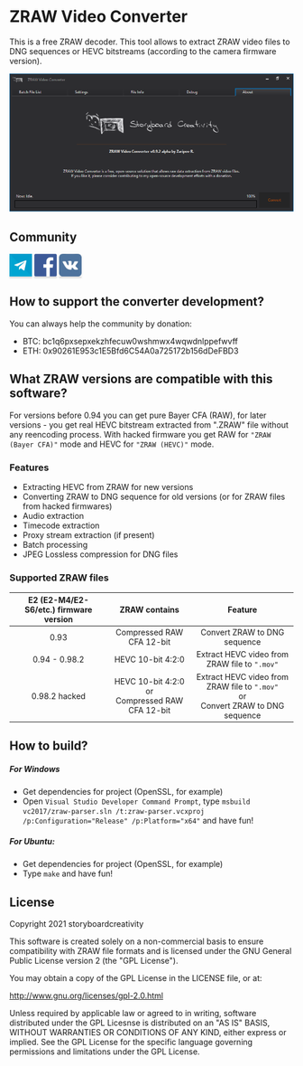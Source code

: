 # ZRAW Video Converter

This is a free ZRAW decoder. This tool allows to extract ZRAW video files to DNG sequences or HEVC bitstreams (according to the camera firmware version).

<img src="docs/window.png" alt="Program Screenshot">

## Community

<a href="https://t.me/zcam_rus" target="_blank"><img src="docs/soc_net_icons/telegram.png" alt="Buy Me A Coffee" style="height: 40px !important;width: 40px !important;box-shadow: 0px 3px 2px 0px rgba(190, 190, 190, 0.5) !important;-webkit-box-shadow: 0px 3px 2px 0px rgba(190, 190, 190, 0.5) !important;" ></a>
<a href="https://www.facebook.com/groups/storyboardcreativity" target="_blank"><img src="docs/soc_net_icons/facebook.png" alt="Buy Me A Coffee" style="height: 40px !important;width: 40px !important;box-shadow: 0px 3px 2px 0px rgba(190, 190, 190, 0.5) !important;-webkit-box-shadow: 0px 3px 2px 0px rgba(190, 190, 190, 0.5) !important;" ></a>
<a href="https://vk.com/storyboardcreativity" target="_blank"><img src="docs/soc_net_icons/vk.png" alt="Buy Me A Coffee" style="height: 40px !important;width: 40px !important;box-shadow: 0px 3px 2px 0px rgba(190, 190, 190, 0.5) !important;-webkit-box-shadow: 0px 3px 2px 0px rgba(190, 190, 190, 0.5) !important;" ></a>

## How to support the converter development?

You can always help the community by donation:
- BTC: bc1q6pxsepxekzhfecuw0wshmwx4wqwdnlppefwvff
- ETH: 0x90261E953c1E5Bfd6C54A0a725172b156dDeFBD3

## What ZRAW versions are compatible with this software?

For versions before 0.94 you can get pure Bayer CFA (RAW), for later versions - you get real HEVC bitstream extracted from ".ZRAW" file without any reencoding process.
With hacked firmware you get RAW for `"ZRAW (Bayer CFA)"` mode and HEVC for `"ZRAW (HEVC)"` mode.

### Features

- Extracting HEVC from ZRAW for new versions
- Converting ZRAW to DNG sequence for old versions (or for ZRAW files from hacked firmwares)
- Audio extraction
- Timecode extraction
- Proxy stream extraction (if present)
- Batch processing
- JPEG Lossless compression for DNG files

### Supported ZRAW files

| E2 (E2-M4/E2-S6/etc.) firmware version | ZRAW contains | Feature |
| :---: |:---:|:---:|
|  0.93  | Compressed RAW CFA 12-bit | Convert ZRAW to DNG sequence |
|  0.94 - 0.98.2  | HEVC 10-bit 4:2:0 | Extract HEVC video from ZRAW file to `".mov"` |
| 0.98.2 hacked | HEVC 10-bit 4:2:0<br/>or<br/>Compressed RAW CFA 12-bit | Extract HEVC video from ZRAW file to `".mov"`<br/>or<br/>Convert ZRAW to DNG sequence |

## How to build?

##### For Windows
- Get dependencies for project (OpenSSL, for example)
- Open `Visual Studio Developer Command Prompt`, type `msbuild vc2017/zraw-parser.sln /t:zraw-parser.vcxproj /p:Configuration="Release" /p:Platform="x64"` and have fun!

##### For Ubuntu:
- Get dependencies for project (OpenSSL, for example)
- Type `make` and have fun!

## License

Copyright 2021 storyboardcreativity

This software is created solely on a non-commercial basis to ensure compatibility with ZRAW file formats and is licensed under the GNU General Public License version 2 (the "GPL License").

You may obtain a copy of the GPL License in the LICENSE file, or at:

http://www.gnu.org/licenses/gpl-2.0.html

Unless required by applicable law or agreed to in writing, software distributed under the GPL Licesnse is distributed on an "AS IS" BASIS, WITHOUT WARRANTIES OR CONDITIONS OF ANY KIND, either express or implied. See the GPL License for the specific language governing permissions and limitations under the GPL License.
